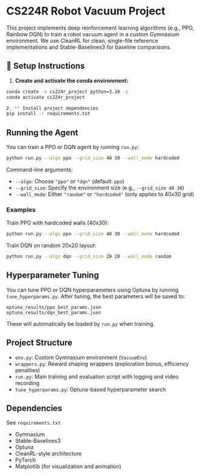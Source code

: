 # CS224R Robot Vacuum Project

This project implements deep reinforcement learning algorithms (e.g., PPO, Rainbow DQN) to train a robot vacuum agent in a custom Gymnasium environment. We use CleanRL for clean, single-file reference implementations and Stable-Baselines3 for baseline comparisons.

## 🔧 Setup Instructions

1. **Create and activate the conda environment:**

```bash
conda create -n cs224r_project python=3.10 -y
conda activate cs224r_project

2. ** Install project dependencies
pip install -r requirements.txt
````

## Running the Agent

You can train a PPO or DQN agent by running `run.py`:

```bash
python run.py --algo ppo --grid_size 40 30 --wall_mode hardcoded
```

Command-line arguments:
- `--algo`: Choose `"ppo"` or `"dqn"` (default: `ppo`)
- `--grid_size`: Specify the environment size (e.g., `--grid_size 40 30`)
- `--wall_mode`: Either `"random"` or `"hardcoded"` (only applies to 40x30 grid)

### Examples

Train PPO with hardcoded walls (40x30):
```bash
python run.py --algo ppo --grid_size 40 30 --wall_mode hardcoded
```

Train DQN on random 20x20 layout:
```bash
python run.py --algo dqn --grid_size 20 20 --wall_mode random
```

## Hyperparameter Tuning

You can tune PPO or DQN hyperparameters using Optuna by running `tune_hyperparams.py`. After tuning, the best parameters will be saved to:

```
optuna_results/ppo_best_params.json
optuna_results/dqn_best_params.json
```

These will automatically be loaded by `run.py` when training.

## Project Structure

- `env.py`: Custom Gymnasium environment (`VacuumEnv`)
- `wrappers.py`: Reward shaping wrappers (exploration bonus, efficiency penalties)
- `run.py`: Main training and evaluation script with logging and video recording
- `tune_hyperparams.py`: Optuna-based hyperparameter search

## Dependencies
See `requirements.txt`
- Gymnasium
- Stable-Baselines3
- Optuna
- CleanRL-style architecture
- PyTorch
- Matplotlib (for visualization and animation)

